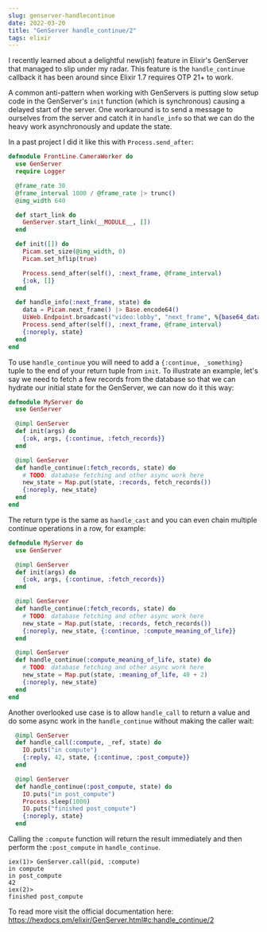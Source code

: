 ```yaml
---
slug: genserver-handlecontinue
date: 2022-03-20
title: "GenServer handle_continue/2"
tags: elixir
---
```


I recently learned about a delightful new(ish) feature in Elixir's GenServer that
managed to slip under my radar. This feature is the `handle_continue` callback
it has been around since Elixir 1.7 requires OTP 21+ to work.

A common anti-pattern when working with GenServers is putting slow setup code in
the GenServer's `init` function (which is synchronous) causing a delayed start of
the server. One workaround is to send a message to ourselves from the server
and catch it in `handle_info` so that we can do the heavy work asynchronously
and update the state.

In a past project I did it like this with `Process.send_after`:

```elixir
defmodule FrontLine.CameraWorker do
  use GenServer
  require Logger

  @frame_rate 30
  @frame_interval 1000 / @frame_rate |> trunc()
  @img_width 640

  def start_link do
    GenServer.start_link(__MODULE__, [])
  end

  def init([]) do
    Picam.set_size(@img_width, 0)
    Picam.set_hflip(true)

    Process.send_after(self(), :next_frame, @frame_interval)
    {:ok, []}
  end

  def handle_info(:next_frame, state) do
    data = Picam.next_frame() |> Base.encode64()
    UiWeb.Endpoint.broadcast("video:lobby", "next_frame", %{base64_data: data})
    Process.send_after(self(), :next_frame, @frame_interval)
    {:noreply, state}
  end
end
```

To use `handle_continue` you will need to add a `{:continue, _something}` tuple
to the end of your return tuple from `init`. To illustrate an example, let's say
we need to fetch a few records from the database so that we can hydrate our
initial state for the GenServer, we can now do it this way:

```elixir
defmodule MyServer do
  use GenServer

  @impl GenServer
  def init(args) do
    {:ok, args, {:continue, :fetch_records}}
  end

  @impl GenServer
  def handle_continue(:fetch_records, state) do
    # TODO: database fetching and other async work here
    new_state = Map.put(state, :records, fetch_records())
    {:noreply, new_state}
  end
end
```

The return type is the same as `handle_cast` and you can even chain multiple
continue operations in a row, for example:


```elixir
defmodule MyServer do
  use GenServer

  @impl GenServer
  def init(args) do
    {:ok, args, {:continue, :fetch_records}}
  end

  @impl GenServer
  def handle_continue(:fetch_records, state) do
    # TODO: database fetching and other async work here
    new_state = Map.put(state, :records, fetch_records())
    {:noreply, new_state, {:continue, :compute_meaning_of_life}}
  end

  @impl GenServer
  def handle_continue(:compute_meaning_of_life, state) do
    # TODO: database fetching and other async work here
    new_state = Map.put(state, :meaning_of_life, 40 + 2)
    {:noreply, new_state}
  end
end
```

Another overlooked use case is to allow `handle_call` to return a value and do
some async work in the `handle_continue` without making the caller wait:

```elixir
  @impl GenServer
  def handle_call(:compute, _ref, state) do
    IO.puts("in compute")
    {:reply, 42, state, {:continue, :post_compute}}
  end

  @impl GenServer
  def handle_continue(:post_compute, state) do
    IO.puts("in post_compute")
    Process.sleep(1000)
    IO.puts("finished post_compute")
    {:noreply, state}
  end
```

Calling the `:compute` function will return the result immediately and then
perform the `:post_compute` in `handle_continue`.

```
iex(1)> GenServer.call(pid, :compute)
in compute
in post_compute
42
iex(2)>
finished post_compute
```

To read more visit the official documentation here: https://hexdocs.pm/elixir/GenServer.html#c:handle_continue/2
